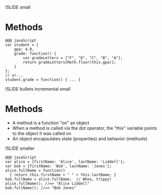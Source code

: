!SLIDE small
# Methods #

    @@@ javaScript
    var student = {
        gpa: 4.0,
        grade: function() {
            var gradeLetters = ["F", "D", "C", "B", "A"];
            return gradeLetters[Math.floor(this.gpa)];
        }
    };
    // or...
    student.grade = function() { ... }
    
!SLIDE bullets incremental small

# Methods #

* A method is a function "on" an object 
* When a method is called via the dot operator, the "this" variable points to the object it was called on 
* An object encapsulates state (properties) and behavior (methods)

!SLIDE smaller

    @@@ javaScript
    var alice = {firstName: 'Alice', lastName: 'Liddell'};
    var bob = {firstName: 'Bob', lastName: 'Jones'};
    alice.fullName = function() 
      { return this.firstName + " " + this.lastName; }
    bob.fullName = alice.fullName;  // Whoa, trippy!
    alice.fullName(); //=> "Alice Liddell"
    bob.fullName(); //=> "Bob Jones"

